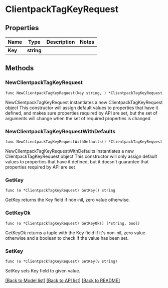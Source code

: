 # ClientpackTagKeyRequest

## Properties

Name | Type | Description | Notes
------------ | ------------- | ------------- | -------------
**Key** | **string** |  | 

## Methods

### NewClientpackTagKeyRequest

`func NewClientpackTagKeyRequest(key string, ) *ClientpackTagKeyRequest`

NewClientpackTagKeyRequest instantiates a new ClientpackTagKeyRequest object
This constructor will assign default values to properties that have it defined,
and makes sure properties required by API are set, but the set of arguments
will change when the set of required properties is changed

### NewClientpackTagKeyRequestWithDefaults

`func NewClientpackTagKeyRequestWithDefaults() *ClientpackTagKeyRequest`

NewClientpackTagKeyRequestWithDefaults instantiates a new ClientpackTagKeyRequest object
This constructor will only assign default values to properties that have it defined,
but it doesn't guarantee that properties required by API are set

### GetKey

`func (o *ClientpackTagKeyRequest) GetKey() string`

GetKey returns the Key field if non-nil, zero value otherwise.

### GetKeyOk

`func (o *ClientpackTagKeyRequest) GetKeyOk() (*string, bool)`

GetKeyOk returns a tuple with the Key field if it's non-nil, zero value otherwise
and a boolean to check if the value has been set.

### SetKey

`func (o *ClientpackTagKeyRequest) SetKey(v string)`

SetKey sets Key field to given value.



[[Back to Model list]](../README.md#documentation-for-models) [[Back to API list]](../README.md#documentation-for-api-endpoints) [[Back to README]](../README.md)


